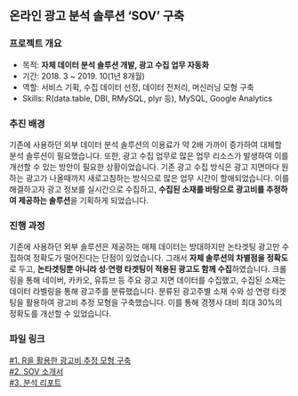 ## 온라인 광고 분석 솔루션 ‘SOV’ 구축

### 프로젝트 개요
- 목적: **자체 데이터 분석 솔루션 개발, 광고 수집 업무 자동화**
- 기간: 2018. 3 ~ 2019. 10(1년 8개월)
- 역할: 서비스 기획, 수집 데이터 선정, 데이터 전처리, 머신러닝 모형 구축
- Skills: R(data.table, DBI, RMySQL, plyr 등), MySQL, Google Analytics

### 추진 배경
기존에 사용하던 외부 데이터 분석 솔루션의 이용료가 약 2배 가까이 증가하여 대체할 분석 솔루션이 필요했습니다. 
또한, 광고 수집 업무로 많은 업무 리소스가 발생하여 이를 개선할 수 있는 방안이 필요한 상황이었습니다.
기존 광고 수집 방식은 광고 지면마다 원하는 광고가 나올때까지 새로고침하는 방식으로 많은 업무 시간이 할애되었습니다.
이를 해결하고자 광고 정보를 실시간으로 수집하고, **수집된 소재를 바탕으로 광고비를 추정하여 제공하는 솔루션**을 기획하게 되었습니다.

### 진행 과정
기존에 사용하던 외부 솔루션은 제공하는 매체 데이터는 방대하지만 논타겟팅 광고만 수집하여 정확도가 떨어진다는 단점이 있었습니다.
그래서 **자체 솔루션의 차별점을 정확도**로 두고, **논타겟팅뿐 아니라 성·연령 타겟팅이 적용된 광고도 함께 수집**하였습니다. 
크롤링을 통해 네이버, 카카오, 유튜브 등 주요 광고 지면 데이터를 수집했고, 수집된 소재는 데이터 라벨링을 통해 광고주를 분류했습니다.
분류된 광고주별 소재 수와 성·연령 타겟팅을 활용하여 광고비 추정 모형을 구축했습니다. 
이를 통해 경쟁사 대비 최대 30%의 정확도를 개선할 수 있었습니다.

### 파일 링크
[#1. R을 활용한 광고비 추정 모형 구축](https://github.com/hyewon0403/online-advertising-analysis-solution-SOV/blob/master/SOV_naver_brandingDA.R)\
[#2. SOV 소개서](https://github.com/hyewon0403/online-advertising-analysis-solution-SOV/blob/master/SOV%20%EC%86%8C%EA%B0%9C%EC%84%9C.pdf)\
[#3. 분석 리포트](https://github.com/hyewon0403/online-advertising-analysis-solution-SOV/blob/master/2020%20%EC%98%A8%EB%9D%BC%EC%9D%B8%20%EA%B4%91%EA%B3%A0%EB%B9%84%20%EA%B2%B0%EC%82%B0.pdf)
